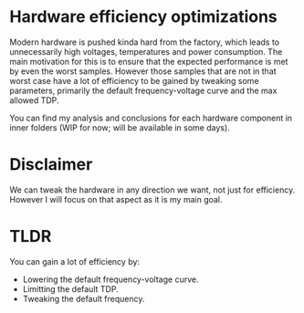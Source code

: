 # Hardware efficiency optimizations
Modern hardware is pushed kinda hard from the factory, which leads to unnecessarily high voltages, temperatures and power consumption. The main motivation for this is to ensure that the expected performance is met by even the worst samples. However those samples that are not in that worst case have a lot of efficiency to be gained by tweaking some parameters, primarily the default frequency-voltage curve and the max allowed TDP.

You can find my analysis and conclusions for each hardware component in inner folders (WIP for now; will be available in some days).

# Disclaimer
We can tweak the hardware in any direction we want, not just for efficiency. However I will focus on that aspect as it is my main goal.

# TLDR
You can gain a lot of efficiency by:
- Lowering the default frequency-voltage curve.
- Limitting the default TDP.
- Tweaking the default frequency.
